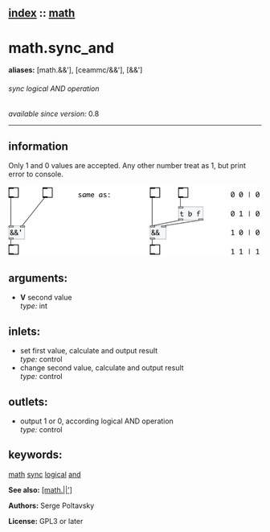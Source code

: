 [index](index.html) :: [math](category_math.html)
---

# math.sync_and
**aliases:** [math.&amp;&amp;&#39;], [ceammc/&amp;&amp;&#39;], [&amp;&amp;&#39;]


###### sync logical AND operation

*available since version:* 0.8

---


## information
Only 1 and 0 values are accepted. Any other number treat as 1, but print error to console.


[![example](../examples/img/math.sync_and.jpg)](../examples/pd/math.sync_and.pd)



## arguments:

* **V**
second value<br>
_type:_ int<br>







## inlets:

* set first value, calculate and output result<br>
_type:_ control
* change second value, calculate and output result<br>
_type:_ control



## outlets:

* output 1 or 0, according logical AND operation<br>
_type:_ control



## keywords:

[math](keywords/math.html)
[sync](keywords/sync.html)
[logical](keywords/logical.html)
[and](keywords/and.html)



**See also:**
[\[math.||&#39;\]](math.%7C%7C%27.html)




**Authors:** Serge Poltavsky




**License:** GPL3 or later





